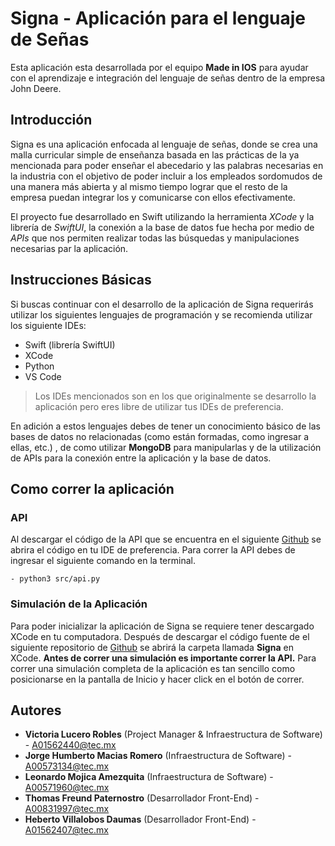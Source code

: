 ﻿# Signa - Aplicación para el lenguaje de Señas

Esta aplicación esta desarrollada por el equipo **Made in IOS** para ayudar con el aprendizaje e integración del lenguaje de señas dentro de la empresa John Deere.

## Introducción
 Signa es una aplicación enfocada al lenguaje de señas, donde se crea una malla curricular simple de enseñanza basada en las prácticas de la ya mencionada para poder enseñar el abecedario y las palabras necesarias en la industria con el objetivo de poder incluir a los empleados sordomudos de una manera más abierta y al mismo tiempo lograr que el resto de la empresa puedan integrar los y comunicarse con ellos efectivamente.

El proyecto fue desarrollado en Swift utilizando la herramienta *XCode* y la librería de *SwiftUI*, la conexión a la base de datos fue hecha por medio de *APIs* que nos permiten realizar todas las búsquedas y manipulaciones necesarias par la aplicación.

## Instrucciones Básicas

Si buscas continuar con el desarrollo de la aplicación de Signa requerirás utilizar los siguientes lenguajes de programación y se recomienda utilizar los siguiente IDEs:

- Swift (librería SwiftUI)
- XCode
- Python
- VS Code 
> Los IDEs mencionados son en los que originalmente se desarrollo la aplicación pero eres libre de utilizar tus IDEs de preferencia.

En adición a estos lenguajes debes de tener un conocimiento básico de las bases de datos no relacionadas (como están formadas, como ingresar a ellas, etc.) , de como utilizar **MongoDB** para manipularlas y de la utilización de APIs para la conexión entre la aplicación y la base de datos.

## Como correr la aplicación
### API
Al descargar el código de la API que se encuentra en el siguiente [Github](https://github.com/maciasroses/Made-in-IOS/tree/main/api) se abrira el código en tu IDE de preferencia. Para correr la API debes de ingresar el siguiente comando en la terminal. 
```
- python3 src/api.py
```
### Simulación de la Aplicación
Para poder inicializar la aplicación de Signa se requiere tener descargado XCode en tu computadora. Después de descargar el código fuente de el siguiente repositorio de [Github](https://github.com/maciasroses/Made-in-IOS/tree/main/Signa) se abrirá la carpeta llamada **Signa** en XCode. **Antes de correr una simulación es importante correr la API.**
Para correr una simulación completa de la aplicación es tan sencillo como posicionarse  en la pantalla de Inicio y hacer click en el botón de correr.

## Autores 

- **Victoria Lucero Robles**  (Project Manager & Infraestructura de Software) - A01562440@tec.mx
- **Jorge Humberto Macias Romero** (Infraestructura de Software) - A00573134@tec.mx
- **Leonardo Mojica Amezquita** (Infraestructura de Software) - A00571960@tec.mx
- **Thomas Freund Paternostro**  (Desarrollador Front-End) - A00831997@tec.mx
- **Heberto Villalobos Daumas** (Desarrollador Front-End) - A01562407@tec.mx



